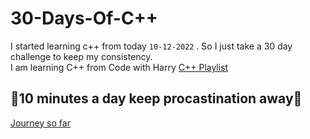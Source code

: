 # 30-Days-Of-C++
I started learning c++ from today `10-12-2022` . So I just take a 30 day challenge to keep my consistency.<br>
I am learning C++ from Code with Harry  [C++ Playlist](https://www.youtube.com/results?search_query=code+with+harry+c%2B%2B)

## 💭10 minutes a day keep procastination away💯<br>
[Journey so far](Journey_so_far.md)

